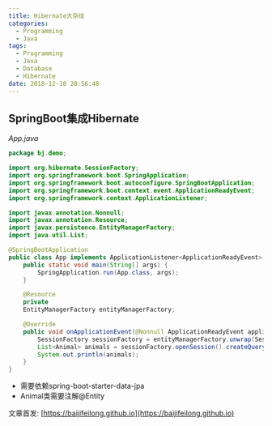 ```yaml
---
title: Hibernate大杂烩
categories:
  - Programming
  - Java
tags:
  - Programming
  - Java
  - Database
  - Hibernate
date: 2018-12-10 20:56:48
---
```


## SpringBoot集成Hibernate

*App.java*

```java
package bj.demo;

import org.hibernate.SessionFactory;
import org.springframework.boot.SpringApplication;
import org.springframework.boot.autoconfigure.SpringBootApplication;
import org.springframework.boot.context.event.ApplicationReadyEvent;
import org.springframework.context.ApplicationListener;

import javax.annotation.Nonnull;
import javax.annotation.Resource;
import javax.persistence.EntityManagerFactory;
import java.util.List;

@SpringBootApplication
public class App implements ApplicationListener<ApplicationReadyEvent> {
    public static void main(String[] args) {
        SpringApplication.run(App.class, args);
    }

    @Resource
    private
    EntityManagerFactory entityManagerFactory;

    @Override
    public void onApplicationEvent(@Nonnull ApplicationReadyEvent applicationReadyEvent) {
        SessionFactory sessionFactory = entityManagerFactory.unwrap(SessionFactory.class);
        List<Animal> animals = sessionFactory.openSession().createQuery("FROM bj.demo.Animal", Animal.class).list();
        System.out.println(animals);
    }
}
```

- 需要依赖spring-boot-starter-data-jpa
- Animal类需要注解@Entity

<!--more-->

文章首发: [https://baijifeilong.github.io](https://baijifeilong.github.io)

